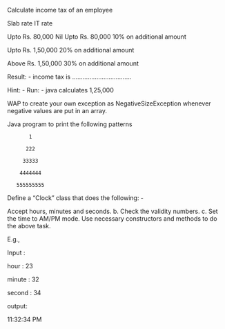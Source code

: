 Calculate income tax of an employee

 

Slab rate              IT rate

Upto Rs. 80,000        Nil Upto Rs. 80,000        10% on additional amount

Upto Rs. 1,50,000      20% on additional amount

Above Rs. 1,50,000     30% on additional amount

Result: - income tax is …………………………….

 

Hint: - Run: - java calculates 1,25,000

 

 

 

 

WAP to create your own exception as NegativeSizeException whenever negative values are put in an array.

 

 

 

 

Java program to print the following patterns

           1

          222

         33333

        4444444

       555555555

 

 

 

 

Define a “Clock” class that does the following: -

Accept hours, minutes and seconds.
b. Check the validity numbers.
c. Set the time to AM/PM mode. Use necessary constructors and methods to do the above task.
 

E.g.,

Input :

hour :  23

minute : 32

second : 34

 

output:

11:32:34 PM

 
